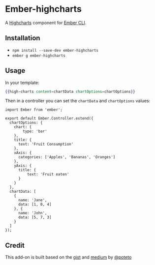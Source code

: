 # Ember-highcharts

A [Highcharts](http://www.highcharts.com/) component for [Ember CLI](http://www.ember-cli.com/).

## Installation

* `npm install --save-dev ember-highcharts`
* `ember g ember-highcharts`

## Usage

In your template:
```handlebars
{{high-charts content=chartData chartOptions=chartOptions}}
```
Then in a controller you can set the `chartData` and `chartOptions` values:
```
import Ember from 'ember';

export default Ember.Controller.extend({
  chartOptions: {
    chart: {
        type: 'bar'
    },
    title: {
      text: 'Fruit Consumption'
    },
    xAxis: {
      categories: ['Apples', 'Bananas', 'Oranges']
    },
    yAxis: {
      title: {
          text: 'Fruit eaten'
      }
    }
  },
  chartData: [
    {
      name: 'Jane',
      data: [1, 0, 4]
    }, {
      name: 'John',
      data: [5, 7, 3]
    }
  ]
});
```

## Credit

This add-on is built based on the [gist](https://gist.github.com/poteto/cd2bb47e77bf87c94d33) and [medium](https://medium.com/delightful-ui-for-ember-apps/using-highcharts-js-in-an-ember-app-18a65d611644) by [@poteto](https://github.com/poteto)
